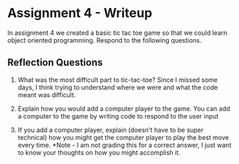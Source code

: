 # Assignment 4 - Writeup

In assignment 4 we created a basic tic tac toe game so that we could learn object oriented programming. Respond to the following questions.

## Reflection Questions

1. What was the most difficult part to tic-tac-toe?
Since I missed some days, I think trying to understand where we were and what the code meant was difficult.

2. Explain how you would add a computer player to the game.
You can add a computer to the game by writing code to respond to the user input

3. If you add a computer player, explain (doesn't have to be super technical) how you might get the computer player to play the best move every time. *Note - I am not grading this for a correct answer, I just want to know your thoughts on how you might accomplish it.